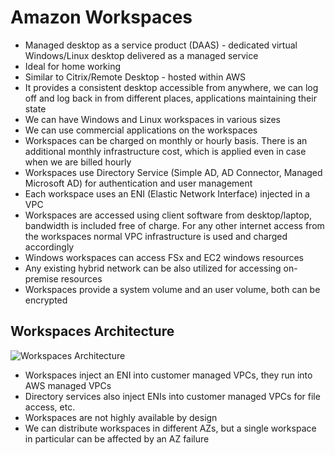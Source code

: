 # Amazon Workspaces

- Managed desktop as a service product (DAAS) - dedicated virtual Windows/Linux desktop delivered as a managed service
- Ideal for home working
- Similar to Citrix/Remote Desktop - hosted within AWS
- It provides a consistent desktop accessible from anywhere, we can log off and log back in from different places, applications maintaining their state
- We can have Windows and Linux workspaces in various sizes
- We can use commercial applications on the workspaces
- Workspaces can be charged on monthly or hourly basis. There is an additional monthly infrastructure cost, which is applied even in case when we are billed hourly
- Workspaces use Directory Service (Simple AD, AD Connector, Managed Microsoft AD) for authentication and user management
- Each workspace uses an ENI (Elastic Network Interface) injected in a VPC
- Workspaces are accessed using client software from desktop/laptop, bandwidth is included free of charge. For any other internet access from the workspaces normal VPC infrastructure is used and charged accordingly
- Windows workspaces can access FSx and EC2 windows resources
- Any existing hybrid network can be also utilized for accessing on-premise resources
- Workspaces provide a system volume and an user volume, both can be encrypted

## Workspaces Architecture

![Workspaces Architecture](images/AmazonWorkspaces.png)

- Workspaces inject an ENI into customer managed VPCs, they run into AWS managed VPCs
- Directory services also inject ENIs into customer managed VPCs for file access, etc.
- Workspaces are not highly available by design
- We can distribute workspaces in different AZs, but a single workspace in particular can be affected by an AZ failure
